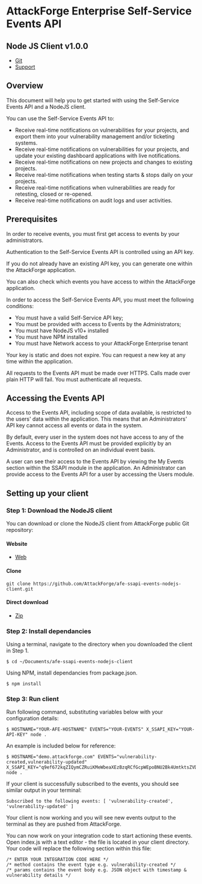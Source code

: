 # AttackForge Enterprise Self-Service Events API
## Node JS Client v1.0.0

  * [Git](https://github.com/AttackForge/afe-ssapi-events-nodejs-client.git)
  * [Support](https://support.attackforge.com/attackforge-enterprise/modules/self-service-events-api/getting-started)

## Overview

This document will help you to get started with using the Self-Service Events API and a NodeJS client.

You can use the Self-Service Events API to:

  * Receive real-time notifications on vulnerabilities for your projects,
  and export them into your vulnerability management and/or ticketing systems.
  * Receive real-time notifications on vulnerabilities for your projects,
  and update your existing dashboard applications with live notifications.
  * Receive real-time notifications on new projects and changes to existing projects.
  * Receive real-time notifications when testing starts & stops daily on your projects.
  * Receive real-time notifications when vulnerabilities are ready for retesting,
  closed or re-opened.
  * Receive real-time notifications on audit logs and user activities.

## Prerequisites

In order to receive events, you must first get access to events by your administrators.

Authentication to the Self-Service Events API is controlled using an API key.

If you do not already have an existing API key, you can generate one within the AttackForge application.

You can also check which events you have access to within the AttackForge application.

In order to access the Self-Service Events API, you must meet the following conditions:

  * You must have a valid Self-Service API key;
  * You must be provided with access to Events by the Administrators;
  * You must have NodeJS v10+ installed
  * You must have NPM installed
  * You must have Network access to your AttackForge Enterprise tenant

Your key is static and does not expire. You can request a new key at any time within the application.

All requests to the Events API must be made over HTTPS. Calls made over plain HTTP will fail. 
You must authenticate all requests.

## Accessing the Events API

Access to the Events API, including scope of data available, is restricted to the users' data within 
the application. This means that an Administrators' API key cannot access all events or data in the system.

By default, every user in the system does not have access to any of the Events. 
Access to the Events API must be provided explicitly by an Administrator, and is controlled on an 
individual event basis.

A user can see their access to the Events API by viewing the My Events section within the SSAPI module 
in the application. An Administrator can provide access to the Events API for a user by accessing 
the Users module.

## Setting up your client

### Step 1: Download the NodeJS client
You can download or clone the NodeJS client from AttackForge public Git repository:

#### Website
* [Web](https://github.com/AttackForge/afe-ssapi-events-nodejs-client.git)

#### Clone
	git clone https://github.com/AttackForge/afe-ssapi-events-nodejs-client.git

#### Direct download
* [Zip](https://github.com/AttackForge/afe-ssapi-events-nodejs-client/archive/refs/heads/main.zip)

### Step 2: Install dependancies
Using a terminal, navigate to the directory when you downloaded the client in Step 1.

	$ cd ~/Documents/afe-ssapi-events-nodejs-client

Using NPM, install dependancies from package.json.

	$ npm install

### Step 3: Run client
Run following command, substituting variables below with your configuration details:

	$ HOSTNAME="YOUR-AFE-HOSTNAME" EVENTS="YOUR-EVENTS" X_SSAPI_KEY="YOUR-API-KEY" node .

An example is included below for reference:

	$ HOSTNAME="demo.attackforge.com" EVENTS="vulnerability-created,vulnerability-updated" X_SSAPI_KEY="q9ef672kqZIQymCZRuiKMeWbeaXEzBzqRCfGcpWEpoBNU2Bk4UmtktsZVDDgRzlC0BOHH9x0y4EzbBGeSKO9PRskEmHATXHs2sVe7tS98U0DuDFjH0RdPFWUpgZDWgIESy9yNDesm6Xi8C9HsikddyBKsATXat2604dPrr4Ca86J8Y5IkEnqUwYzw3MoSbzHeXZ0DKHqKz6Icv9dtrsnAFzpXg1P423uRllq4LqFjP4J8hAtrWZ9296h3uh9B5Vp" node .

If your client is successfully subscribed to the events, you should see similar output in your terminal:

	Subscribed to the following events: [ 'vulnerability-created', 'vulnerability-updated' ]

Your client is now working and you will see new events output to the terminal as they are 
pushed from AttackForge.

You can now work on your integration code to start actioning these events.
Open index.js with a text editor - the file is located in your client directory.
Your code will replace the following section within this file:

	/* ENTER YOUR INTEGRATION CODE HERE */
	/* method contains the event type e.g. vulnerability-created */
	/* params contains the event body e.g. JSON object with timestamp & vulnerability details */
